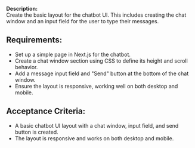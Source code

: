 **Description:**  
Create the basic layout for the chatbot UI. This includes creating the chat window and an input field for the user to type their messages.

## Requirements:
- Set up a simple page in Next.js for the chatbot.
- Create a chat window section using CSS to define its height and scroll behavior.
- Add a message input field and "Send" button at the bottom of the chat window.
- Ensure the layout is responsive, working well on both desktop and mobile.

## Acceptance Criteria:
- A basic chatbot UI layout with a chat window, input field, and send button is created.
- The layout is responsive and works on both desktop and mobile.